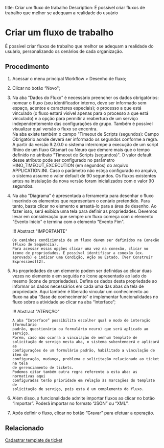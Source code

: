 title: Criar um fluxo de trabalho
Description: É possível criar fluxos de trabalho que melhor se adequam a realidade do usuário

# Criar um fluxo de trabalho

 É possível criar fluxos de trabalho que melhor se adequam a realidade do usuário, personalizando os cenários de cada organização.

Procedimento
------------

1.  Acessar o menu principal Workflow > Desenho de fluxo;

2.  Clicar no botão “Novo";

3.  Na aba “Dados do Fluxo” é necessário preencher os dados obrigatórios: nomear
    o fluxo (seu identificador interno, deve ser informado sem espaço, acentos e
    caracteres especiais); o processo a que está vinculado (o fluxo estará
    visível apenas para o processo a que está vinculado) e a opção para permitir
    a reabertura de um serviço independentemente das configurações de grupo.
    Também é possível visualizar qual versão o fluxo se encontra.  
    Na aba existe também o campo "Timeout de Scripts (segundos): Campo Obrigatório aonde deverá ser informado os segundos conforme a regra. A partir da versão 9.2.0.0 o sistema interrompe a execução de um script Rhino de um fluxo Citsmart ou Neuro que demore mais que o tempo definido no atributo "Timeout de Scripts (segundos)". O valor default desse atributo pode ser configurado no parâmetro HINO_TIMEOUT_EXCECUTION (em segundos) do arquivo APPLICATION.INI. Caso o parâmetro não esteja configurado no arquivo, o sistema assume o valor default de 90 segundos. Os fluxos existentes antes na instalação da nova versão foram inicializados com o valor 90 segundos.

4.  Na aba “Diagrama” é apresentada a ferramenta para desenhar o fluxo inserindo os
    elementos que representam o cenário pretendido. Para tanto, basta clicar no
    elemento e arrastá-lo para a área de desenho. Ao fazer isso, será exibida
    uma tela para definir as propriedades. Devemos levar em consideração que sempre
    um fluxo começa com o elemento "Evento Início" e termina com o elemento "Evento Fim".

    !!! Abstract "IMPORTANTE"
    
        Os caminhos condicionais de um fluxo devem ser definidos na Conexão (Fluxo de Sequência). 
        Para acessar essas opções clicar uma vez na conexão, clicar no ícone de propriedades. É possível identificar a conexão (ex. aprovado) e indicar uma Condição, Ação ou Estado. [Ver Construir Expressões][2].
	

5.  As propriedades de um elemento podem ser definidas ao clicar duas
    vezes no elemento e em seguida no ícone apresentado ao lado do mesmo (ícone de propriedades).
    Defina os dados desta propriedade ao informar os dados necessários em cada uma das
    abas da tela de propriedade. Aqui também é liberado vincular um conhecimento
    ao fluxo na aba “Base de conhecimento” e implementar funcionalidades no
    fluxo sobre a atividade ao clicar na aba “Interface”;

    !!! Abstract "ATENÇÃO"

        A aba “Interface” possibilita escolher qual o modo de interação (formulário
        padrão, questionário ou formulário neuro) que será aplicado ao serviço.
        Porém, caso não ocorra a vinculação de nenhum template de
        solicitação de serviço nesta aba, o sistema subentenderá e aplicará as
        configurações de um formulário padrão, habilitado a vinculação de item de
        configuração, mudança, problema e solicitação relacionado ao ticket na tela
        de gerenciamento de tickets.  
        Podemos citar também outra regra referente a esta aba: as normativas aqui
        configuradas terão prioridade em relação às marcações do template de
        solicitação de serviço, pois esta é um complemento do fluxo.  

6.  Além disso, a funcionalidade admite importar fluxos ao clicar no botão
    “Importar”. Poderá importar no formato “JSON” ou “XML”.

7.  Após definir o fluxo, clicar no botão “Gravar” para efetuar a operação.

Relacionado
------------

[Cadastrar template de ticket](/pt-br/citsmart-platform-9/platform-administration/questionnaires/ticket-template.html)


<!-- !!! tip "About"

    <b>Product/Version:</b> CITSmart | 9.00 &nbsp;&nbsp;
    <b>Updated:</b>02/21/2019 – Larissa Lourenço

[2]:/pt-br/citsmart-platform-9/workflow/configuration/expressions-creator.html

